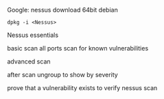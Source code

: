 Google:
nessus download
64bit debian

`dpkg -i <Nessus>`

Nessus essentials

basic scan
all ports
scan for known vulnerabilities

advanced scan

after scan ungroup to show by severity

prove that a vulnerability exists to verify nessus scan
